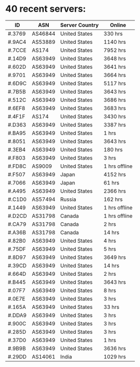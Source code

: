 # 40 recent servers:

| ID | ASN | Server Country | Online |
| ------ | ------ | ------ | ------ |
| #.3769 | AS46844 | United States | 330 hrs |
| #.9AC4 | AS53889 | United States | 1140 hrs |
| #.7CCE | AS174 | United States | 7952 hrs |
| #.14D9 | AS63949 | United States | 3648 hrs |
| #.602D | AS63949 | United States | 3641 hrs |
| #.9701 | AS63949 | United States | 3664 hrs |
| #.6D9C | AS63949 | United States | 5117 hrs |
| #.7B5B | AS63949 | United States | 3643 hrs |
| #.512C | AS63949 | United States | 3686 hrs |
| #.6EF8 | AS63949 | United States | 3683 hrs |
| #.4F1F | AS174 | United States | 3430 hrs |
| #.D363 | AS63949 | United States | 3387 hrs |
| #.BA95 | AS63949 | United States | 1 hrs |
| #.8051 | AS63949 | United States | 3643 hrs |
| #.3EB4 | AS63949 | United States | 180 hrs |
| #.F803 | AS63949 | United States | 3 hrs |
| #.FD8C | AS9009 | United States | 1 hrs offline |
| #.F507 | AS63949 | Japan | 4152 hrs |
| #.7066 | AS63949 | Japan | 61 hrs |
| #.A495 | AS63949 | United States | 2366 hrs |
| #.C1D0 | AS57494 | Russia | 162 hrs |
| #.1449 | AS63949 | United States | 1 hrs offline |
| #.D2CD | AS31798 | Canada | 1 hrs offline |
| #.CA79 | AS31798 | Canada | 2 hrs |
| #.A36B | AS31798 | Canada | 14 hrs |
| #.82B0 | AS63949 | United States | 4 hrs |
| #.75DF | AS63949 | United States | 5 hrs |
| #.8D97 | AS63949 | United States | 3649 hrs |
| #.39CD | AS63949 | United States | 14 hrs |
| #.664D | AS63949 | United States | 2 hrs |
| #.B445 | AS63949 | United States | 3643 hrs |
| #.07F7 | AS63949 | United States | 8 hrs |
| #.0E7E | AS63949 | United States | 3 hrs |
| #.165A | AS63949 | United States | 33 hrs |
| #.DDA9 | AS63949 | United States | 3 hrs |
| #.900C | AS63949 | United States | 3 hrs |
| #.285D | AS63949 | United States | 3 hrs |
| #.37D0 | AS63949 | United States | 1 hrs |
| #.9B9B | AS63949 | United States | 3636 hrs |
| #.29DD | AS14061 | India | 1029 hrs |

